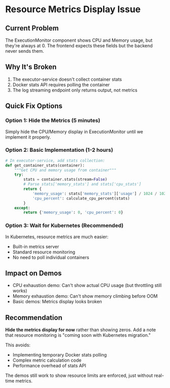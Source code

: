 # Resource Metrics Display Issue

## Current Problem
The ExecutionMonitor component shows CPU and Memory usage, but they're always at 0. The frontend expects these fields but the backend never sends them.

## Why It's Broken
1. The executor-service doesn't collect container stats
2. Docker stats API requires polling the container
3. The log streaming endpoint only returns output, not metrics

## Quick Fix Options

### Option 1: Hide the Metrics (5 minutes)
Simply hide the CPU/Memory display in ExecutionMonitor until we implement it properly.

### Option 2: Basic Implementation (1-2 hours)
```python
# In executor-service, add stats collection:
def get_container_stats(container):
    """Get CPU and memory usage from container"""
    try:
        stats = container.stats(stream=False)
        # Parse stats['memory_stats'] and stats['cpu_stats']
        return {
            'memory_usage': stats['memory_stats']['usage'] / 1024 / 1024,  # MB
            'cpu_percent': calculate_cpu_percent(stats)
        }
    except:
        return {'memory_usage': 0, 'cpu_percent': 0}
```

### Option 3: Wait for Kubernetes (Recommended)
In Kubernetes, resource metrics are much easier:
- Built-in metrics server
- Standard resource monitoring
- No need to poll individual containers

## Impact on Demos
- CPU exhaustion demo: Can't show actual CPU usage (but throttling still works)
- Memory exhaustion demo: Can't show memory climbing before OOM
- Basic demos: Metrics display looks broken

## Recommendation
**Hide the metrics display for now** rather than showing zeros. Add a note that resource monitoring is "coming soon with Kubernetes migration."

This avoids:
- Implementing temporary Docker stats polling
- Complex metric calculation code
- Performance overhead of stats API

The demos still work to show resource limits are enforced, just without real-time metrics.